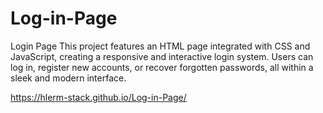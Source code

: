 # Log-in-Page
Login Page
This project features an HTML page integrated with CSS and JavaScript, creating a responsive and interactive login system. Users can log in, register new accounts, or recover forgotten passwords, all within a sleek and modern interface.

https://hlerm-stack.github.io/Log-in-Page/
